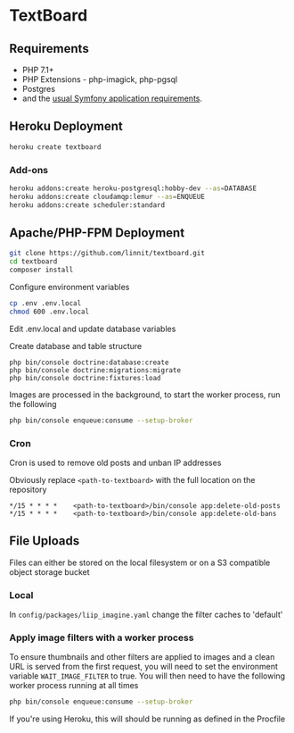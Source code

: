 TextBoard
=========

Requirements
------------
   * PHP 7.1+
   * PHP Extensions - php-imagick, php-pgsql
   * Postgres
   * and the [usual Symfony application requirements][1].

Heroku Deployment
-----------------

```bash
heroku create textboard
```

### Add-ons

```bash
heroku addons:create heroku-postgresql:hobby-dev --as=DATABASE
heroku addons:create cloudamqp:lemur --as=ENQUEUE
heroku addons:create scheduler:standard
```

Apache/PHP-FPM Deployment
-------------------------

```bash
git clone https://github.com/linnit/textboard.git
cd textboard
composer install
```

Configure environment variables

```bash
cp .env .env.local
chmod 600 .env.local
```

Edit .env.local and update database variables

Create database and table structure

```
php bin/console doctrine:database:create
php bin/console doctrine:migrations:migrate
php bin/console doctrine:fixtures:load
```

Images are processed in the background, to start the worker process, run the following

```bash
php bin/console enqueue:consume --setup-broker
```

### Cron

Cron is used to remove old posts and unban IP addresses

Obviously replace `<path-to-textboard>` with the full location on the repository

```
*/15 * * * *    <path-to-textboard>/bin/console app:delete-old-posts
*/15 * * * *    <path-to-textboard>/bin/console app:delete-old-bans
```


File Uploads
------------

Files can either be stored on the local filesystem or on a S3 compatible object storage bucket

### Local

In `config/packages/liip_imagine.yaml` change the filter caches to 'default'

### Apply image filters with a worker process

To ensure thumbnails and other filters are applied to images and a clean URL is served from the first request, you will need to set the environment variable `WAIT_IMAGE_FILTER` to true. You will then need to have the following worker process running at all times

```bash
php bin/console enqueue:consume --setup-broker
```

If you're using Heroku, this will should be running as defined in the Procfile




[1]: https://symfony.com/doc/4.4/setup.html

